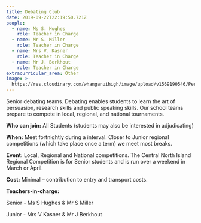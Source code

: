 ```yaml
---
title: Debating Club
date: 2019-09-22T22:19:50.721Z
people:
  - name: Ms S. Hughes
    role: Teacher in Charge
  - name: Mr S. Miller
    role: Teacher in Charge
  - name: Mrs V. Kasner
    role: Teacher in Charge
  - name: Mr J. Berkhout
    role: Teacher in Charge
extracurricular_area: Other
image: >-
  https://res.cloudinary.com/whanganuihigh/image/upload/v1569190546/Performing%20Arts/Debating.jpg
---
```

Senior debating teams. Debating enables students to learn the art of persuasion, research skills and public speaking skills. Our school teams prepare to compete in local, regional, and national tournaments. 



**Who can join:** All Students (students may also be interested in adjudicating)

**When:** Meet fortnightly during a interval. Closer to Junior regional competitions (which take place once a term) we meet most breaks.

**Event:** Local, Regional and National competitions. The Central North Island Regional Competition is for Senior students and is run over a weekend in March or April.

**Cost:** Minimal – contribution to entry and transport costs.

**Teachers-in-charge:** 

Senior - Ms S Hughes & Mr S Miller

Junior - Mrs V Kasner & Mr J Berkhout
